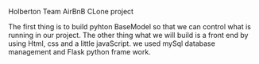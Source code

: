 Holberton Team AirBnB CLone project
 
 The first thing is to build pyhton BaseModel so that we can control what is running in our project.
 The other thing what we  will build is a front end by using Html, css and a little javaScript.
  we used mySql database management and Flask python frame work.
  